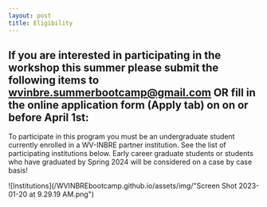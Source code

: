 ```yaml
---
layout: post
title: Eligibility
---
```


## If you are interested in participating in the workshop this summer please submit the following items to wvinbre.summerbootcamp@gmail.com OR fill in the online application form (Apply tab) on on or before April 1st:

To participate in this program you must be an undergraduate student currently enrolled in a WV-INBRE partner institution. See the list of participating institutions below.
Early career graduate students or students who have graduated by Spring 2024 will be considered on a case by case basis!

![Institutions](/WVINBREbootcamp.github.io/assets/img/"Screen Shot 2023-01-20 at 9.29.19 AM.png")

